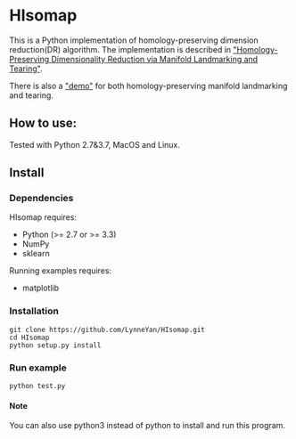 # HIsomap

This is a Python implementation of homology-preserving dimension reduction(DR) algorithm. The implementation is described in ["Homology-Preserving Dimensionality Reduction via Manifold Landmarking and Tearing"](https://arxiv.org/pdf/1806.08460.pdf).

There is also a ["demo"](https://github.com/LynneYan/HomologyDR_Tearing) for both homology-preserving manifold landmarking and tearing.

## How to use:

Tested with Python 2.7&3.7, MacOS and Linux.

## Install

### Dependencies

HIsomap requires:

  - Python (>= 2.7 or >= 3.3)
  - NumPy
  - sklearn

Running examples requires:

  - matplotlib


### Installation

```
git clone https://github.com/LynneYan/HIsomap.git
cd HIsomap
python setup.py install
```

### Run example
```
python test.py
```

#### Note

You can also use python3 instead of python to install and run this program.

